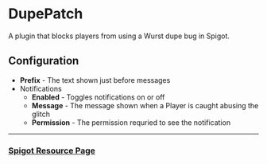 # DupePatch
A plugin that blocks players from using a Wurst dupe bug in Spigot.


## Configuration

* **Prefix** - The text shown just before messages
* Notifications
  * **Enabled** - Toggles notifications on or off
  * **Message** - The message shown when a Player is caught abusing the glitch
  * **Permission** - The permission requried to see the notification
 

----
 
### [Spigot Resource Page](https://www.spigotmc.org/resources/dupepatch-for-fixing-a-major-wurst-dupe-bug.32418/)
